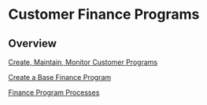 ﻿# Customer Finance Programs


## Overview
[Create, Maintain, Monitor Customer Programs](./CreateMaintainMonitorCustomerPrograms.md)

[Create a Base Finance Program](./BaseFinanceProgram.md)

[Finance Program Processes](./FinanceProgramProcesses.md)

